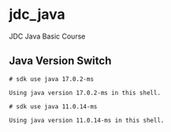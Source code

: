 # jdc_java
JDC Java Basic Course

## Java Version Switch
```shell script
# sdk use java 17.0.2-ms

Using java version 17.0.2-ms in this shell.

# sdk use java 11.0.14-ms

Using java version 11.0.14-ms in this shell.
```